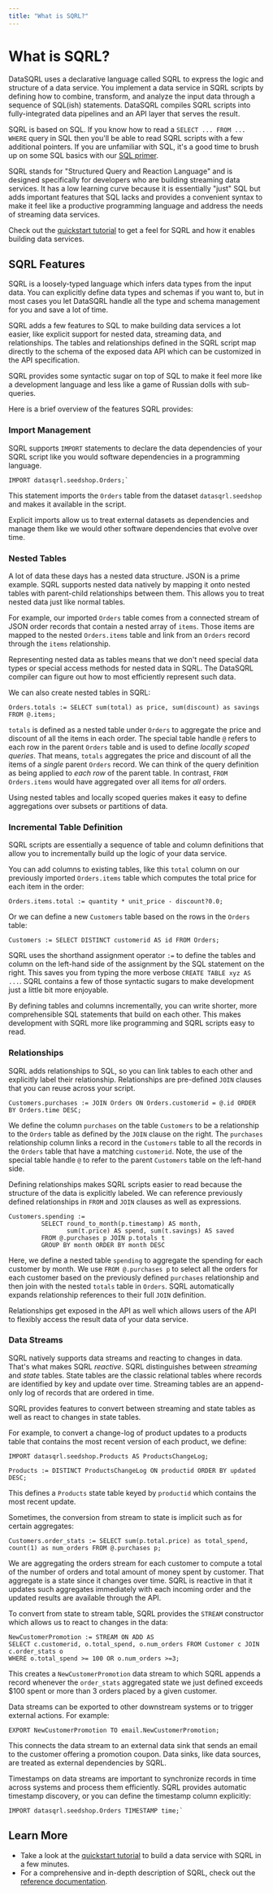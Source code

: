 ```yaml
---
title: "What is SQRL?"
---
```


# What is SQRL?

DataSQRL uses a declarative language called SQRL to express the logic and structure of a data service. You implement a data service in SQRL scripts by defining how to combine, transform, and analyze the input data through a sequence of SQL(ish) statements. DataSQRL compiles SQRL scripts into fully-integrated data pipelines and an API layer that serves the result.

SQRL is based on SQL. If you know how to read a `SELECT ... FROM ... WHERE` query in SQL then you'll be able to read SQRL scripts with a few additional pointers. If you are unfamiliar with SQL, it's a good time to brush up on some SQL basics with our [SQL primer](/docs/reference/sqrl/sql-primer).

SQRL stands for "Structured Query and Reaction Language" and is designed specifically for developers who are building streaming data services. It has a low learning curve because it is essentially "just" SQL but adds important features that SQL lacks and provides a convenient syntax to make it feel like a productive programming language and address the needs of streaming data services.

Check out the [quickstart tutorial](../quickstart) to get a feel for SQRL and how it enables building data services.


## SQRL Features

SQRL is a loosely-typed language which infers data types from the input data. You can explicitly define data types and schemas if you want to, but in most cases you let DataSQRL handle all the type and schema management for you and save a lot of time.

SQRL adds a few features to SQL to make building data services a lot easier, like explicit support for nested data, streaming data, and relationships. The tables and relationships defined in the SQRL script map directly to the schema of the exposed data API which can be customized in the API specification. 

SQRL provides some syntactic sugar on top of SQL to make it feel more like a development language and less like a game of Russian dolls with sub-queries.

Here is a brief overview of the features SQRL provides:

### Import Management

SQRL supports `IMPORT` statements to declare the data dependencies of your SQRL script like you would software dependencies in a programming language.

```sqrl
IMPORT datasqrl.seedshop.Orders;`
```
This statement imports the `Orders` table from the dataset `datasqrl.seedshop` and makes it available in the script.

Explicit imports allow us to treat external datasets as dependencies and manage them like we would other software dependencies that evolve over time.

### Nested Tables

A lot of data these days has a nested data structure. JSON is a prime example. SQRL supports nested data natively by mapping it onto nested tables with parent-child relationships between them. This allows you to treat nested data just like normal tables.

For example, our imported `Orders` table comes from a connected stream of JSON order records that contain a nested array of `items`. Those items are mapped to the nested `Orders.items` table and link from an `Orders` record through the `items` relationship.

Representing nested data as tables means that we don't need special data types or special access methods for nested data in SQRL. The DataSQRL compiler can figure out how to most efficiently represent such data.

We can also create nested tables in SQRL:
```sqrl
Orders.totals := SELECT sum(total) as price, sum(discount) as savings FROM @.items;
```
`totals` is defined as a nested table under `Orders` to aggregate the price and discount of all the items in each order. The special table handle `@` refers to each row in the parent `Orders` table and is used to define *locally scoped queries*. That means, `totals` aggregates the price and discount of all the items of a *single* parent `Orders` record. We can think of the query definition as being applied to *each row* of the parent table. In contrast, `FROM Orders.items` would have aggregated over all items for *all* orders.

Using nested tables and locally scoped queries makes it easy to define aggregations over subsets or partitions of data.

### Incremental Table Definition

SQRL scripts are essentially a sequence of table and column definitions that allow you to incrementally build up the logic of your data service.

You can add columns to existing tables, like this `total` column on our previously imported `Orders.items` table which computes the total price for each item in the order:

```sqrl
Orders.items.total := quantity * unit_price - discount?0.0;
```

Or we can define a new `Customers` table based on the rows in the `Orders` table:

```sqrl
Customers := SELECT DISTINCT customerid AS id FROM Orders;
```

SQRL uses the shorthand assignment operator `:=` to define the tables and column on the left-hand side of the assignment by the SQL statement on the right. This saves you from typing the more verbose `CREATE TABLE xyz AS ...`. SQRL contains a few of those syntactic sugars to make development just a little bit more enjoyable. 

By defining tables and columns incrementally, you can write shorter, more comprehensible SQL statements that build on each other. This makes development with SQRL more like programming and SQRL scripts easy to read.

### Relationships

SQRL adds relationships to SQL, so you can link tables to each other and explicitly label their relationship.
Relationships are pre-defined `JOIN` clauses that you can reuse across your script.

```sqrl
Customers.purchases := JOIN Orders ON Orders.customerid = @.id ORDER BY Orders.time DESC;
```

We define the column `purchases` on the table `Customers` to be a relationship to the `Orders` table as defined by the `JOIN` clause on the right. The `purchases` relationship column links a record in the `Customers` table to all the records in the `Orders` table that have a matching `customerid`. Note, the use of the special table handle `@` to refer to the parent `Customers` table on the left-hand side.

Defining relationships makes SQRL scripts easier to read because the structure of the data is explicitly labeled. We can reference previously defined relationships in `FROM` and `JOIN` clauses as well as expressions.

```sqrl
Customers.spending :=
         SELECT round_to_month(p.timestamp) AS month,
                sum(t.price) AS spend, sum(t.savings) AS saved
         FROM @.purchases p JOIN p.totals t
         GROUP BY month ORDER BY month DESC
```

Here, we define a nested table `spending` to aggregate the spending for each customer by month. We use `FROM @.purchases p` to select all the orders for each customer based on the previously defined `purchases` relationship and then join with the nested `totals` table in `Orders`. SQRL automatically expands relationship references to their full `JOIN` definition.

Relationships get exposed in the API as well which allows users of the API to flexibly access the result data of your data service.

### Data Streams

SQRL natively supports data streams and reacting to changes in data. That's what makes SQRL *reactive*. SQRL distinguishes between *streaming* and *state* tables. State tables are the classic relational tables where records are identified by key and update over time. Streaming tables are an append-only log of records that are ordered in time.

SQRL provides features to convert between streaming and state tables as well as react to changes in state tables.

For example, to convert a change-log of product updates to a products table that contains the most recent version of each product, we define:
```sqrl
IMPORT datasqrl.seedshop.Products AS ProductsChangeLog;

Products := DISTINCT ProductsChangeLog ON productid ORDER BY updated DESC;
```

This defines a `Products` state table keyed by `productid` which contains the most recent update.

Sometimes, the conversion from stream to state is implicit such as for certain aggregates:
```sqrl
Customers.order_stats := SELECT sum(p.total.price) as total_spend, count(1) as num_orders FROM @.purchases p;
```
We are aggregating the orders stream for each customer to compute a total of the number of orders and total amount of money spent by customer. That aggregate is a state since it changes over time. SQRL is reactive in that it updates such aggregates immediately with each incoming order and the updated results are available through the API.

To convert from state to stream table, SQRL provides the `STREAM` constructor which allows us to react to changes in the data:

```sqrl
NewCustomerPromotion := STREAM ON ADD AS
SELECT c.customerid, o.total_spend, o.num_orders FROM Customer c JOIN c.order_stats o
WHERE o.total_spend >= 100 OR o.num_orders >=3;
```

This creates a `NewCustomerPromotion` data stream to which SQRL appends a record whenever the `order_stats` aggregated state we just defined exceeds $100 spent or more than 3 orders placed by a given customer. 

Data streams can be exported to other downstream systems or to trigger external actions. For example:
```sqrl
EXPORT NewCustomerPromotion TO email.NewCustomerPromotion;
```
This connects the data stream to an external data sink that sends an email to the customer offering a promotion coupon. Data sinks, like data sources, are treated as external dependencies by SQRL.

Timestamps on data streams are important to synchronize records in time across systems and process them efficiently. SQRL provides automatic timestamp discovery, or you can define the timestamp column explicitly:
```sqrl
IMPORT datasqrl.seedshop.Orders TIMESTAMP time;`
```

## Learn More

* Take a look at the [quickstart tutorial](../quickstart) to build a data service with SQRL in a few minutes.
* For a comprehensive and in-depth description of SQRL, check out the [reference documentation](/docs/reference/sqrl/overview).


<!--
## Why SQRL?

Do we really need another language to build data services? We asked ourselves that question a lot. That's why we designed SQRL to be an upgrade to SQL rather than a new language. 

We think SQL is great. It is expressive and concise. It focuses on *what* you need to do with the data and doesn't slow you down with the *how* it should get done. And if you are working with data, you likely know SQL already or will have to learn it eventually.

But for software development, SQL is just a bit awkward. It was designed for expressing one-off queries, doesn't have a lot of constructs to build incrementally, and complex queries often end up looking pretty harrowing. Plus, it's a bit outdated and doesn't support popular concepts like relationships.

SQRL fixes that. It takes the good of SQL and adds some features that are missing or useful for developers implementing data services. But the extensions that SQRL adds are fully backwards compatible. In fact, you can take an SQRL script and compile it into vanilla SQL. That's essentially what the DataSQRL compiler does (plus some extra optimization). The result won't look pretty but it goes to show that there is nothing "magical" about SQRL. It's just a developer-focused upgrade to SQL.

-->